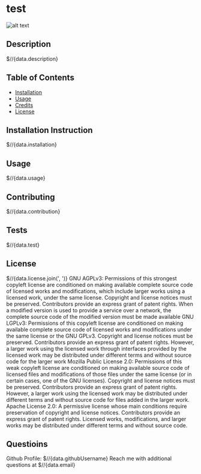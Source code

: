 # test

  ![alt text](https://img.shields.io/static/v1?label=licence&message=GNU%20AGPLv3%2C%20GNU%20LGPLv3%2C%20Mozilla%20Public%20License%202.0%2C%20Apache%20License%202.0&color=GREEN)

  ## Description
  $//{data.description}


  ## Table of Contents
  * [Installation](#installation)
  * [Usage](#usage)
  * [Credits](#credits)
  * [License](#license)


  ## Installation Instruction
  $//{data.installation}


  ## Usage
  $//{data.usage}

  
  ## Contributing
  $//{data.contribution}


  ## Tests
  $//{data.test}


  ## License
  $//{data.license.join(', ')}
  GNU AGPLv3: 
 Permissions of this strongest copyleft license are conditioned on making available complete source code of licensed works and modifications, which include larger works using a licensed work, under the same license. Copyright and license notices must be preserved. Contributors provide an express grant of patent rights. When a modified version is used to provide a service over a network, the complete source code of the modified version must be made available 
GNU LGPLv3: 
 Permissions of this copyleft license are conditioned on making available complete source code of licensed works and modifications under the same license or the GNU GPLv3. Copyright and license notices must be preserved. Contributors provide an express grant of patent rights. However, a larger work using the licensed work through interfaces provided by the licensed work may be distributed under different terms and without source code for the larger work 
Mozilla Public License 2.0: 
 Permissions of this weak copyleft license are conditioned on making available source code of licensed files and modifications of those files under the same license (or in certain cases, one of the GNU licenses). Copyright and license notices must be preserved. Contributors provide an express grant of patent rights. However, a larger work using the licensed work may be distributed under different terms and without source code for files added in the larger work.
Apache License 2.0: 
 A permissive license whose main conditions require preservation of copyright and license notices. Contributors provide an express grant of patent rights. Licensed works, modifications, and larger works may be distributed under different terms and without source code. 



  ## Questioins
  Github Profile: $//{data.githubUsername}
  Reach me with additional questions at $//{data.email}
